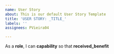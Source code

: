 ```yaml
---
name: User Story
about: This is our default User Story Template
title: 'USER STORY: _TITLE_'
labels: ''
assignees: PVieira04

---
```


As a **role**, I can **capability** so that **received_benefit**
